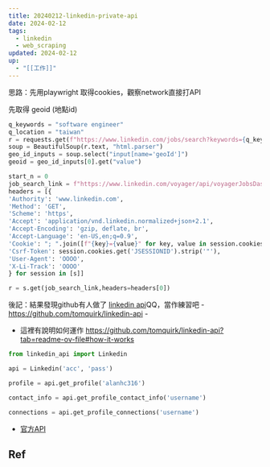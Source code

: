 ```yaml
---
title: 20240212-linkedin-private-api
date: 2024-02-12
tags:
  - linkedin
  - web_scraping
updated: 2024-02-12
up:
  - "[[工作]]"
---
```

思路：先用playwright 取得cookies，觀察network直接打API

先取得 geoid (地點id)
```python
q_keywords = "software engineer"
q_location = "taiwan"
r = requests.get(f"https://www.linkedin.com/jobs/search?keywords={q_keywords}&location={q_location}&trk=public_jobs_jobs-search-bar_search-submit")
soup = BeautifulSoup(r.text, "html.parser")
geo_id_inputs = soup.select("input[name='geoId']")
geoid = geo_id_inputs[0].get("value")
```

```python
start_n = 0
job_search_link = f"https://www.linkedin.com/voyager/api/voyagerJobsDashJobCards?decorationId=com.linkedin.voyager.dash.deco.jobs.search.JobSearchCardsCollection-192&count=25&q=jobSearch&query=(origin:JOB_SEARCH_PAGE_SEARCH_BUTTON,keywords:software%20engineer,locationUnion:(geoId:{geoid}),spellCorrectionEnabled:true)&start={start_n}"
headers = [{
'Authority': 'www.linkedin.com',
'Method': 'GET',
'Scheme': 'https',
'Accept': 'application/vnd.linkedin.normalized+json+2.1',
'Accept-Encoding': 'gzip, deflate, br',
'Accept-Language': 'en-US,en;q=0.9',
'Cookie': "; ".join([f"{key}={value}" for key, value in session.cookies.items()]),
'Csrf-Token': session.cookies.get('JSESSIONID').strip('"'),
'User-Agent': 'OOOO',
'X-Li-Track': 'OOOO'
} for session in [s]]

r = s.get(job_search_link,headers=headers[0])
```
後記：結果發現github有人做了 [linkedin api](https://github.com/tomquirk/linkedin-api)QQ，當作練習吧
	- https://github.com/tomquirk/linkedin-api
	- 
- 這裡有說明如何運作 https://github.com/tomquirk/linkedin-api?tab=readme-ov-file#how-it-works
```python
from linkedin_api import Linkedin

api = Linkedin('acc', 'pass')

profile = api.get_profile('alanhc316')

contact_info = api.get_profile_contact_info('username')

connections = api.get_profile_connections('username')
```
- [官方API](https://github.com/linkedin-developers/linkedin-api-python-client)
## Ref
